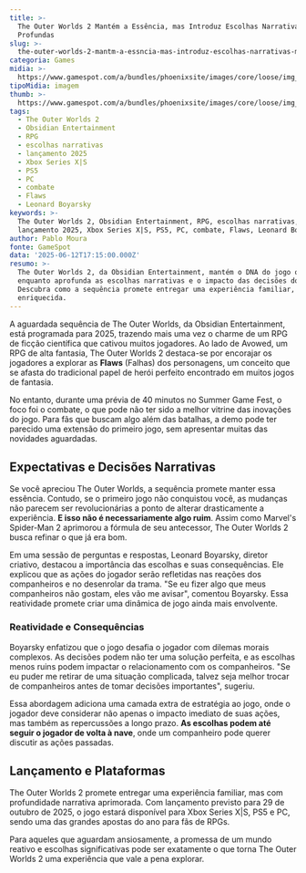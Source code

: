 ```yaml
---
title: >-
  The Outer Worlds 2 Mantém a Essência, mas Introduz Escolhas Narrativas Mais
  Profundas
slug: >-
  the-outer-worlds-2-mantm-a-essncia-mas-introduz-escolhas-narrativas-mais-profundas
categoria: Games
midia: >-
  https://www.gamespot.com/a/bundles/phoenixsite/images/core/loose/img_broken.png
tipoMidia: imagem
thumb: >-
  https://www.gamespot.com/a/bundles/phoenixsite/images/core/loose/img_broken.png
tags:
  - The Outer Worlds 2
  - Obsidian Entertainment
  - RPG
  - escolhas narrativas
  - lançamento 2025
  - Xbox Series X|S
  - PS5
  - PC
  - combate
  - Flaws
  - Leonard Boyarsky
keywords: >-
  The Outer Worlds 2, Obsidian Entertainment, RPG, escolhas narrativas,
  lançamento 2025, Xbox Series X|S, PS5, PC, combate, Flaws, Leonard Boyarsky
author: Pablo Moura
fonte: GameSpot
data: '2025-06-12T17:15:00.000Z'
resumo: >-
  The Outer Worlds 2, da Obsidian Entertainment, mantém o DNA do jogo original
  enquanto aprofunda as escolhas narrativas e o impacto das decisões do jogador.
  Descubra como a sequência promete entregar uma experiência familiar, mas
  enriquecida.
---
```


A aguardada sequência de The Outer Worlds, da Obsidian Entertainment, está programada para 2025, trazendo mais uma vez o charme de um RPG de ficção científica que cativou muitos jogadores. Ao lado de Avowed, um RPG de alta fantasia, The Outer Worlds 2 destaca-se por encorajar os jogadores a explorar as **Flaws** (Falhas) dos personagens, um conceito que se afasta do tradicional papel de herói perfeito encontrado em muitos jogos de fantasia.

No entanto, durante uma prévia de 40 minutos no Summer Game Fest, o foco foi o combate, o que pode não ter sido a melhor vitrine das inovações do jogo. Para fãs que buscam algo além das batalhas, a demo pode ter parecido uma extensão do primeiro jogo, sem apresentar muitas das novidades aguardadas.

## Expectativas e Decisões Narrativas

Se você apreciou The Outer Worlds, a sequência promete manter essa essência. Contudo, se o primeiro jogo não conquistou você, as mudanças não parecem ser revolucionárias a ponto de alterar drasticamente a experiência. **E isso não é necessariamente algo ruim**. Assim como Marvel's Spider-Man 2 aprimorou a fórmula de seu antecessor, The Outer Worlds 2 busca refinar o que já era bom.

Em uma sessão de perguntas e respostas, Leonard Boyarsky, diretor criativo, destacou a importância das escolhas e suas consequências. Ele explicou que as ações do jogador serão refletidas nas reações dos companheiros e no desenrolar da trama. "Se eu fizer algo que meus companheiros não gostam, eles vão me avisar", comentou Boyarsky. Essa reatividade promete criar uma dinâmica de jogo ainda mais envolvente.

### Reatividade e Consequências

Boyarsky enfatizou que o jogo desafia o jogador com dilemas morais complexos. As decisões podem não ter uma solução perfeita, e as escolhas menos ruins podem impactar o relacionamento com os companheiros. "Se eu puder me retirar de uma situação complicada, talvez seja melhor trocar de companheiros antes de tomar decisões importantes", sugeriu.

Essa abordagem adiciona uma camada extra de estratégia ao jogo, onde o jogador deve considerar não apenas o impacto imediato de suas ações, mas também as repercussões a longo prazo. **As escolhas podem até seguir o jogador de volta à nave**, onde um companheiro pode querer discutir as ações passadas.

## Lançamento e Plataformas

The Outer Worlds 2 promete entregar uma experiência familiar, mas com profundidade narrativa aprimorada. Com lançamento previsto para 29 de outubro de 2025, o jogo estará disponível para Xbox Series X|S, PS5 e PC, sendo uma das grandes apostas do ano para fãs de RPGs.

Para aqueles que aguardam ansiosamente, a promessa de um mundo reativo e escolhas significativas pode ser exatamente o que torna The Outer Worlds 2 uma experiência que vale a pena explorar.
